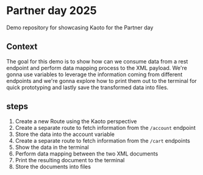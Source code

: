 # Partner day 2025
Demo repository for showcasing Kaoto for the Partner day

## Context
The goal for this demo is to show how can we consume data from a rest endpoint and perform data mapping process to the XML payload.
We're gonna use variables to leverage the information coming from different endpoints and we're gonna explore how to print them out to the terminal for quick prototyping and lastly save the transformed data into files.

## steps
1. Create a new Route using the Kaoto perspective
2. Create a separate route to fetch information from the `/account` endpoint
3. Store the data into the account variable
4. Create a separate route to fetch information from the `/cart` endpoints
5. Show the data in the terminal
6. Perform data mapping between the two XML documents
7. Print the resulting document to the terminal
8. Store the documents into files

